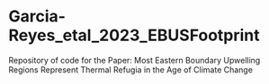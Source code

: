 # Garcia-Reyes_etal_2023_EBUSFootprint
Repository of code for the Paper: Most Eastern Boundary Upwelling Regions Represent Thermal Refugia in the Age of Climate Change

